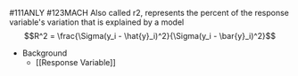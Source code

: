 #111ANLY #123MACH 
Also called r2, represents the percent of the response variable's variation that is explained by a model
$$R^2 = \frac{\Sigma(y_i - \hat{y}_i)^2}{\Sigma(y_i - \bar{y}_i)^2}$$
- Background
	- [[Response Variable]]

